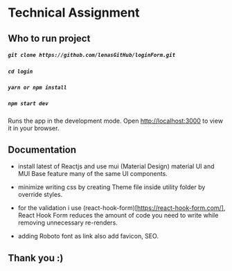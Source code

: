 # Technical Assignment

## Who to run project

##### `git clone https://github.com/lenasGitHub/loginForm.git`
##### `cd login`
##### `yarn or npm install`
##### `npm start dev `

Runs the app in the development mode.
Open [http://localhost:3000](http://localhost:3000) to view it in your browser.

## Documentation

- install latest of Reactjs and use mui (Material Design)
material UI and MUI Base feature many of the same UI components.

- minimize writing css by creating Theme file inside utility folder
by override styles.

- for the validation i use (react-hook-form)[https://react-hook-form.com/], React Hook Form     reduces the amount of code you need to write while removing unnecessary re-renders.

- adding Roboto font as link also add favicon, SEO.


## Thank you :)